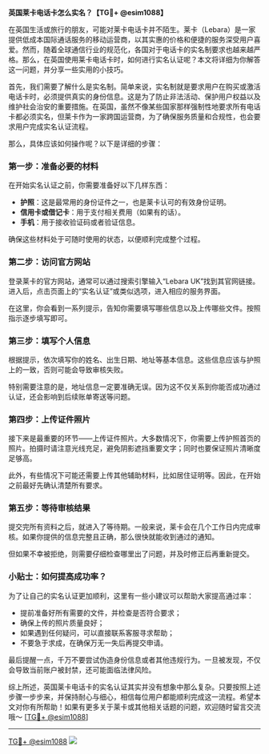 **英国莱卡电话卡怎么实名？【TG💪+ @esim1088】**

在英国生活或旅行的朋友，可能对莱卡电话卡并不陌生。莱卡（Lebara）是一家提供低成本国际通话服务的移动运营商，以其实惠的价格和便捷的服务深受用户喜爱。然而，随着全球通信行业的规范化，各国对于电话卡的实名制要求也越来越严格。那么，在英国使用莱卡电话卡时，如何进行实名认证呢？本文将详细为你解答这一问题，并分享一些实用的小技巧。

首先，我们需要了解什么是实名制。简单来说，实名制就是要求用户在购买或激活电话卡时，必须提供真实的身份信息。这是为了防止非法活动、保护用户权益以及维护社会治安的重要措施。在英国，虽然不像某些国家那样强制性地要求所有电话卡都必须实名，但莱卡作为一家跨国运营商，为了确保服务质量和合规性，也会要求用户完成实名认证流程。

那么，具体应该如何操作呢？以下是详细的步骤：

### 第一步：准备必要的材料

在开始实名认证之前，你需要准备好以下几样东西：
- **护照**：这是最常用的身份证件之一，也是莱卡认可的有效身份证明。
- **信用卡或借记卡**：用于支付相关费用（如果有的话）。
- **手机**：用于接收验证码或者验证信息。

确保这些材料处于可随时使用的状态，以便顺利完成整个过程。

### 第二步：访问官方网站

登录莱卡的官方网站，通常可以通过搜索引擎输入“Lebara UK”找到其官网链接。进入后，点击页面上的“实名认证”或类似选项，进入相应的服务界面。

在这里，你会看到一系列提示，告知你需要填写哪些信息以及上传哪些文件。按照指示逐步填写即可。

### 第三步：填写个人信息

根据提示，依次填写你的姓名、出生日期、地址等基本信息。这些信息应该与护照上的一致，否则可能会导致审核失败。

特别需要注意的是，地址信息一定要准确无误。因为这不仅关系到你能否成功通过认证，还会影响到后续账单寄送等问题。

### 第四步：上传证件照片

接下来是最重要的环节——上传证件照片。大多数情况下，你需要上传护照首页的照片。拍摄时请注意光线充足，避免阴影遮挡重要文字；同时也要保证照片清晰度足够高。

此外，有些情况下可能还需要上传其他辅助材料，比如居住证明等。因此，在开始之前最好先确认清楚所有要求。

### 第五步：等待审核结果

提交完所有资料之后，就进入了等待期。一般来说，莱卡会在几个工作日内完成审核。如果你提供的信息完整且正确，那么很快就能收到通过的通知。

但如果不幸被拒绝，则需要仔细检查哪里出了问题，并及时修正后再重新提交。

### 小贴士：如何提高成功率？

为了让自己的实名认证更加顺利，这里有一些小建议可以帮助大家提高通过率：
- 提前准备好所有需要的文件，并检查是否符合要求；
- 确保上传的照片质量良好；
- 如果遇到任何疑问，可以直接联系客服寻求帮助；
- 不要急于求成，在确保万无一失后再提交申请。

最后提醒一点，千万不要尝试伪造身份信息或者其他违规行为。一旦被发现，不仅会导致当前账户被封禁，还可能面临法律风险。

综上所述，英国莱卡电话卡的实名认证其实并没有想象中那么复杂。只要按照上述步骤一步步来，并保持耐心与细心，相信每位用户都能顺利完成这一流程。希望本文对你有所帮助！如果有更多关于莱卡或其他相关话题的问题，欢迎随时留言交流哦～ [[TG💪+ @esim1088](https://t.me/s/esim1088)]

---

[TG💪+ @esim1088](https://t.me/s/esim1088) ![](https://i.postimg.cc/4NQfJmqS/Snipaste-2025-05-13-00-14-12.png)